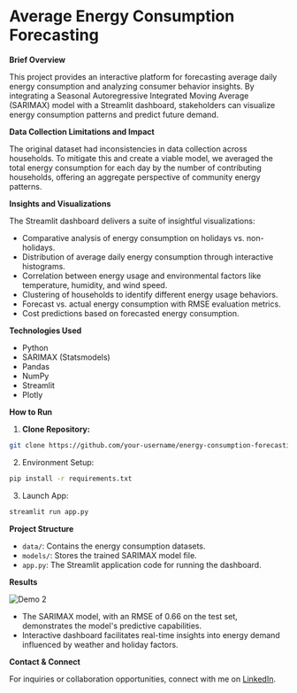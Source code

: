 # Average Energy Consumption Forecasting

**Brief Overview**

This project provides an interactive platform for forecasting average daily energy consumption and analyzing consumer behavior insights. By integrating a Seasonal Autoregressive Integrated Moving Average (SARIMAX) model with a Streamlit dashboard, stakeholders can visualize energy consumption patterns and predict future demand.

**Data Collection Limitations and Impact**

The original dataset had inconsistencies in data collection across households. To mitigate this and create a viable model, we averaged the total energy consumption for each day by the number of contributing households, offering an aggregate perspective of community energy patterns.

**Insights and Visualizations**

The Streamlit dashboard delivers a suite of insightful visualizations:

* Comparative analysis of energy consumption on holidays vs. non-holidays.
* Distribution of average daily energy consumption through interactive histograms.
* Correlation between energy usage and environmental factors like temperature, humidity, and wind speed.
* Clustering of households to identify different energy usage behaviors.
* Forecast vs. actual energy consumption with RMSE evaluation metrics.
* Cost predictions based on forecasted energy consumption.

**Technologies Used**

* Python
* SARIMAX (Statsmodels)
* Pandas 
* NumPy
* Streamlit 
* Plotly

**How to Run**

1. **Clone Repository:**
```bash
git clone https://github.com/your-username/energy-consumption-forecasting.git
```
2. Environment Setup:
```bash
pip install -r requirements.txt 
```
3. Launch App:
```bash
streamlit run app.py 
```

**Project Structure**

- `data/`: Contains the energy consumption datasets.
- `models/`: Stores the trained SARIMAX model file.
- `app.py`: The Streamlit application code for running the dashboard.

**Results**

![Demo 2](https://github.com/DataUAcademy/energy-consumption-forecasting/assets/138176913/8cf4d7c0-c6ab-4d4a-b7ca-86ae4614f79c)


- The SARIMAX model, with an RMSE of 0.66 on the test set, demonstrates the model's predictive capabilities.
- Interactive dashboard facilitates real-time insights into energy demand influenced by weather and holiday factors.

**Contact & Connect**

For inquiries or collaboration opportunities, connect with me on [LinkedIn](https://www.linkedin.com/in/sombrathna-sout/).
